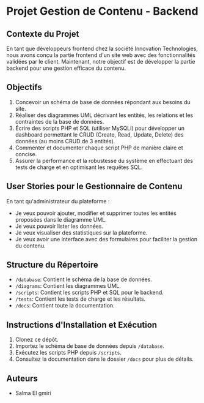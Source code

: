 # Projet Gestion de Contenu - Backend

## Contexte du Projet

En tant que développeurs frontend chez la société Innovation Technologies, nous avons conçu la partie frontend d'un site web avec des fonctionnalités validées par le client. Maintenant, notre objectif est de développer la partie backend pour une gestion efficace du contenu.

## Objectifs

1. Concevoir un schéma de base de données répondant aux besoins du site.
2. Réaliser des diagrammes UML décrivant les entités, les relations et les contraintes de la base de données.
3. Écrire des scripts PHP et SQL (utiliser MySQLi) pour développer un dashboard permettant le CRUD (Create, Read, Update, Delete) des données (au moins CRUD de 3 entités).
4. Commenter et documenter chaque script PHP de manière claire et concise.
5. Assurer la performance et la robustesse du système en effectuant des tests de charge et en optimisant les requêtes SQL.

## User Stories pour le Gestionnaire de Contenu

En tant qu'administrateur du plateforme :

- Je veux pouvoir ajouter, modifier et supprimer toutes les entités proposées dans le diagramme UML.
- Je veux pouvoir lister les données.
- Je veux visualiser des statistiques sur la plateforme.
- Je veux avoir une interface avec des formulaires pour faciliter la gestion du contenu.

## Structure du Répertoire

- `/database`: Contient le schéma de la base de données.
- `/diagrams`: Contient les diagrammes UML.
- `/scripts`: Contient les scripts PHP et SQL pour le backend.
- `/tests`: Contient les tests de charge et les résultats.
- `/docs`: Contient toute la documentation.

## Instructions d'Installation et Exécution

1. Clonez ce dépôt.
2. Importez le schéma de base de données depuis `/database`.
3. Exécutez les scripts PHP depuis `/scripts`.
4. Consultez la documentation dans le dossier `/docs` pour plus de détails.


## Auteurs

- Salma El gmiri